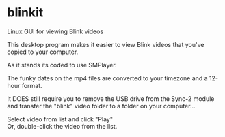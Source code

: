 # blinkit
Linux GUI for viewing Blink videos

This desktop program makes it easier to view Blink videos that you've copied to your computer.

As it stands its coded to use SMPlayer.

The funky dates on the mp4 files are converted to your timezone and a 12-hour format.

It DOES still require you to remove the USB drive from the Sync-2 module  and transfer the "blink" video folder to a folder on your computer...

Select video from list and click "Play"  
Or, double-click the video from the list.


